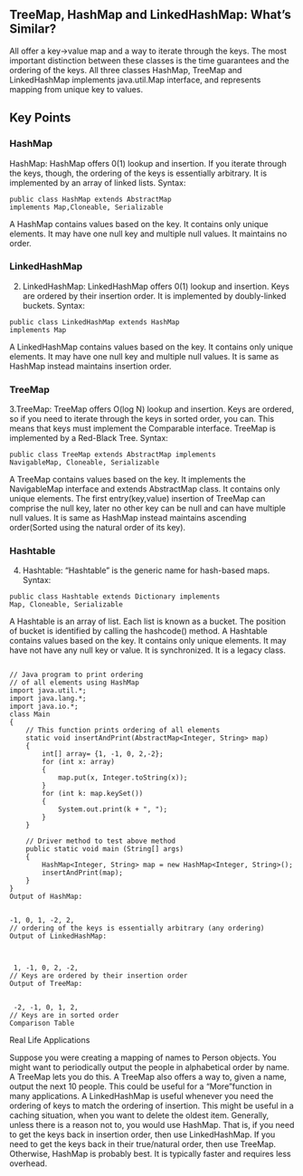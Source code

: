 ## TreeMap, HashMap and LinkedHashMap: What’s Similar?
 

All offer a key->value map and a way to iterate through the keys. The most important distinction between these classes is the time guarantees and the ordering of the keys.
All three classes HashMap, TreeMap and LinkedHashMap implements java.util.Map interface, and represents mapping from unique key to values.
 
## Key Points
 
### HashMap
HashMap: HashMap offers 0(1) lookup and insertion. If you iterate through the keys, though, the ordering of the keys is essentially arbitrary. It is implemented by an array of linked lists. 
Syntax: 
``` 
public class HashMap extends AbstractMap 
implements Map,Cloneable, Serializable
```
 


A HashMap contains values based on the key.
It contains only unique elements.
It may have one null key and multiple null values.
It maintains no order.

### LinkedHashMap
2. LinkedHashMap: LinkedHashMap offers 0(1) lookup and insertion. Keys are ordered by their insertion order. It is implemented by doubly-linked buckets. 
Syntax: 
 
```
public class LinkedHashMap extends HashMap 
implements Map
``` 

A LinkedHashMap contains values based on the key.
It contains only unique elements.
It may have one null key and multiple null values.
It is same as HashMap instead maintains insertion order.

### TreeMap
3.TreeMap: TreeMap offers O(log N) lookup and insertion. Keys are ordered, so if you need to iterate through the keys in sorted order, you can. This means that keys must implement the Comparable interface. TreeMap is implemented by a Red-Black Tree. 
Syntax: 
 
```
public class TreeMap extends AbstractMap implements
NavigableMap, Cloneable, Serializable
``` 

A TreeMap contains values based on the key. It implements the NavigableMap interface and extends AbstractMap class.
It contains only unique elements.
The first entry(key,value) insertion of TreeMap can comprise the null key, later no other key can be null and can have multiple null values.
It is same as HashMap instead maintains ascending order(Sorted using the natural order of its key).

### Hashtable
4. Hashtable: “Hashtable” is the generic name for hash-based maps. 
Syntax:

```
public class Hashtable extends Dictionary implements
Map, Cloneable, Serializable
 ```

A Hashtable is an array of list. Each list is known as a bucket. The position of bucket is identified by calling the hashcode() method. A Hashtable contains values based on the key.
It contains only unique elements.
It may have not have any null key or value.
It is synchronized.
It is a legacy class.
 
```

// Java program to print ordering 
// of all elements using HashMap
import java.util.*;
import java.lang.*;
import java.io.*;
class Main
{
    // This function prints ordering of all elements
    static void insertAndPrint(AbstractMap<Integer, String> map)
    { 
        int[] array= {1, -1, 0, 2,-2};
        for (int x: array) 
        { 
            map.put(x, Integer.toString(x)); 
        } 
        for (int k: map.keySet())
        {
            System.out.print(k + ", "); 
        }
    } 
 
    // Driver method to test above method
    public static void main (String[] args)
    {
        HashMap<Integer, String> map = new HashMap<Integer, String>();
        insertAndPrint(map);
    }
}
Output of HashMap: 
 

-1, 0, 1, -2, 2,     
// ordering of the keys is essentially arbitrary (any ordering)
Output of LinkedHashMap: 
 


 1, -1, 0, 2, -2,     
// Keys are ordered by their insertion order
Output of TreeMap: 
 

 -2, -1, 0, 1, 2,   
// Keys are in sorted order
Comparison Table
``` 



 

Real Life Applications

Suppose you were creating a mapping of names to Person objects. You might want to periodically output the people in alphabetical order by name. A TreeMap lets you do this.
A TreeMap also offers a way to, given a name, output the next 10 people. This could be useful for a “More”function in many applications.
A LinkedHashMap is useful whenever you need the ordering of keys to match the ordering of insertion. This might be useful in a caching situation, when you want to delete the oldest item.
Generally, unless there is a reason not to, you would use HashMap. That is, if you need to get the keys back in insertion order, then use LinkedHashMap. If you need to get the keys back in their true/natural order, then use TreeMap. Otherwise, HashMap is probably best. It is typically faster and requires less overhead.
